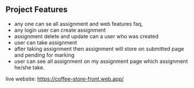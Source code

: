 ## Project Features

- any one can se all assignment and web features faq,
- any login user can create assignment
- assignment delete and update can a user who was created
- user can take assignment
- after taking assignment then assignment will store on submitted page and pending for marking
- user can see all assignment on my assignment page which assignment he/she take.

live website: https://coffee-store-front.web.app/
